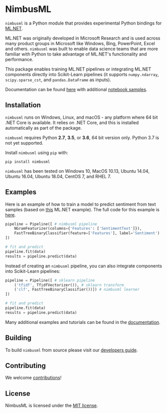 # NimbusML

`nimbusml` is a Python module that provides experimental Python bindings for [ML.NET](https://github.com/dotnet/machinelearning). 

ML.NET was originally developed in Microsoft Research and is used across many product groups in Microsoft like Windows, Bing, PowerPoint, Excel and others. `nimbusml` was built to enable data science teams that are more familiar with Python to take advantage of ML.NET's functionality and performance. 

This package enables training ML.NET pipelines or integrating ML.NET components directly into Scikit-Learn pipelines (it supports  `numpy.ndarray`, `scipy.sparse_cst`, and `pandas.DataFrame` as inputs).

Documentation can be found [here](https://docs.microsoft.com/en-us/NimbusML/overview) with additional [notebook samples](https://github.com/Microsoft/NimbusML-Samples).

## Installation

`nimbusml` runs on Windows, Linux, and macOS - any platform where 64 bit .NET Core is available. It relies on .NET Core, and this is installed automatically as part of the package.

`nimbusml` requires Python **2.7**, **3.5**, or **3.6**, 64 bit version only. Python 3.7 is not yet supported.

Install `nimbusml` using `pip` with:

```
pip install nimbusml
```

`nimbusml` has been tested on Windows 10, MacOS 10.13, Ubuntu 14.04, Ubuntu 16.04, Ubuntu 18.04, CentOS 7, and RHEL 7.

## Examples

Here is an example of how to train a model to predict sentiment from text samples (based on [this](https://github.com/dotnet/machinelearning/blob/master/README.md) ML.NET example). The full code for this example is [here](https://github.com/Microsoft/NimbusML-Samples/blob/master/samples/2.1%20%5BText%5D%20Sentiment%20Analysis%201%20-%20Data%20Loading%20with%20Pandas.ipynb).

```python
pipeline = Pipeline([ # nimbusml pipeline
    NGramFeaturizer(columns={'Features': ['SentimentText']}),
    FastTreeBinaryClassifier(feature=['Features'], label='Sentiment')
])

# fit and predict
pipeline.fit(data)
results = pipeline.predict(data)
```

Instead of creating an `nimbusml` pipeline, you can also integrate components into Scikit-Learn pipelines:

```python
pipeline = Pipeline([ # sklearn pipeline
    ('tfidf', TfidfVectorizer()), # sklearn transform
    ('clf', FastTreeBinaryClassifier())]) # nimbusml learner
])

# fit and predict
pipeline.fit(data)
results = pipeline.predict(data)
```



Many additional examples and tutorials can be found in the [documentation](https://docs.microsoft.com/en-us/NimbusML/overview).


## Building

To build `nimbusml` from source please visit our [developers guide](docs/developers/developer-guide.md).

## Contributing

We welcome [contributions](docs/project-docs/contributing.md)!

## License

NimbusML is licensed under the [MIT license](LICENSE).

